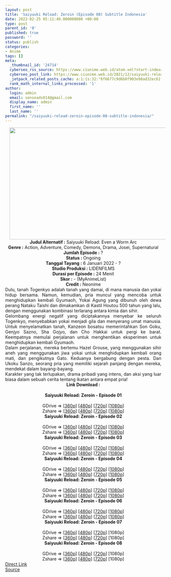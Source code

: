 ```yaml
---
layout: post
title: 'Saiyuuki Reload: Zeroin (Episode 08) Subtitle Indonesia'
date: 2022-02-25 05:11:40.000000000 +00:00
type: post
parent_id: '0'
published: true
password: ''
status: publish
categories:
- Anime
tags: []
meta:
  _thumbnail_id: '24714'
  cyberseo_rss_source: https://www.ciunime.web.id/atom.xml?start-index=1
  cyberseo_post_link: https://www.ciunime.web.id/2021/12/saiyuuki-reload-zeroin-subtitle.html
  _jetpack_related_posts_cache: a:1:{s:32:"8f6677c9d6b0f903e98ad32ec61f8deb";a:2:{s:7:"expires";i:1663216775;s:7:"payload";a:3:{i:0;a:1:{s:2:"id";i:25098;}i:1;a:1:{s:2:"id";i:25361;}i:2;a:1:{s:2:"id";i:25018;}}}}
  rank_math_internal_links_processed: '1'
author:
  login: admin
  email: senseads014@gmail.com
  display_name: admin
  first_name: ''
  last_name: ''
permalink: "/saiyuuki-reload-zeroin-episode-08-subtitle-indonesia/"
---
```

<div class="separator" style="clear: both; text-align: center;"><a href="https://blogger.googleusercontent.com/img/a/AVvXsEhTbJ6uRx5UA5t2vqlvOKnsjgNs9XD9UE7VSgu1SPHPIGiLRGDp5efA0vNiGOMmWdO-JvefqxqypqhDPaVBFcoqL1TzdHAsR-kcZ2EYYhD24f6Fb3nixlPBOo9AThg5rOMrHS3bGf6wfd8vORYV7m-IzH4HnKWgynkY7JDJNbDp5i50uFN3-BFtd_af=s1280" style="margin-left: 1em; margin-right: 1em;"><img border="0" data-original-height="720" data-original-width="1280" height="360" src="{{ site.baseurl }}/assets/2022/02/AVvXsEhTbJ6uRx5UA5t2vqlvOKnsjgNs9XD9UE7VSgu1SPHPIGiLRGDp5efA0vNiGOMmWdO-JvefqxqypqhDPaVBFcoqL1TzdHAsR-kcZ2EYYhD24f6Fb3nixlPBOo9AThg5rOMrHS3bGf6wfd8vORYV7m-IzH4HnKWgynkY7JDJNbDp5i50uFN3-BFtd_af=w640-h360" width="640" /></a></div>
<div class="separator" style="clear: both; text-align: center;"></div>
<div style="text-align: center;"><b>Judul</b><b><b> Alternatif</b> :</b> Saiyuuki Reload: Even a Worm Arc</div>
<div style="text-align: center;"><b><b>Genre :</b></b> Action, Adventure, Comedy, Demons, Drama, Josei, Supernatural</div>
<div style="text-align: center;"><b>Jumlah Episode :</b> ?<br /><b>Status :&nbsp;</b>Ongoing<br /><b>Tanggal Tayang :</b> 6 Januari 2022 - ?<br /><b>Studio Produksi :</b>&nbsp;LIDENFILMS<br /><b>Durasi per Episode :</b> 24 Menit</div>
<div style="text-align: center;"><b>Skor :</b> - (MyAnimeList)</div>
<div style="text-align: center;"><b>Credit :</b>&nbsp;Neonime</div>
<div style="text-align: center;"></div>
<div style="text-align: justify;">
<div>Dulu, tanah Togenkyo adalah tanah yang damai, di mana manusia dan yokai hidup bersama. Namun, kemudian, pria muncul yang mencoba untuk menghidupkan kembali Gyumaoh, Yokai Agung yang dibunuh oleh dewa perang Nataku Taishi dan dimakamkan di Kastil Houtou 500 tahun yang lalu, dengan menggunakan kombinasi terlarang antara kimia dan sihir.</div>
<div></div>
<div>Gelombang energi negatif yang diciptakannya menyebar ke seluruh Togenkyo, menyebabkan yokai menjadi gila dan menyerang umat manusia. Untuk menyelamatkan tanah, Kanzeon bosatsu memerintahkan Son Goku, Genjyo Sazno, Sha Gojyo, dan Cho Hakkai untuk pergi ke barat. Keempatnya memulai perjalanan untuk menghentikan eksperimen untuk menghidupkan kembali Gyumaoh.</div>
<div></div>
<div>Dalam perjalanan, mereka bertemu Hazel Grouse, yang menggunakan sihir aneh yang menggunakan jiwa yokai untuk menghidupkan kembali orang mati, dan pengikutnya Gato. Keduanya bergabung dengan pesta. Dan Ukoku Sanzo, seorang pria yang memiliki sejarah panjang dengan mereka, mendekat dalam bayang-bayang.</div>
<div></div>
<div>Karakter yang tak terlupakan, drama pribadi yang intens, dan aksi yang luar biasa dalam sebuah cerita tentang ikatan antara empat pria!</div>
</div>
<div style="text-align: justify;"></div>
<div style="text-align: justify;"></div>
<div style="text-align: center;">
<div style="text-align: center;">
<div style="text-align: left;">
<div style="text-align: center;"><b>Link Download :</b></div>
<div style="text-align: center;"><b><br /></b></div>
<div style="text-align: center;"><span style="text-align: left;"><b>Saiyuuki Reload: Zeroin&nbsp;</b></span><b>- Episode 01</b></div>
<div style="text-align: center;"><b><br /></b></div>
<div style="text-align: center;">GDrive =&gt; [<a href="https://www.mp4upload.com/40av577z9bpj" target="_blank" rel="noopener">360p</a>] [<a href="https://acefile.co/f/64603453/neonime_saiyuukirezeroin_01-480p-zip" target="_blank" rel="noopener">480p</a>] [<a href="https://acefile.co/f/64603616/neonime_saiyuukirezeroin_01-720p-zip" target="_blank" rel="noopener">720p</a>] [<a href="https://acefile.co/f/64603792/neonime_saiyuukirezeroin_01-1080p-zip" target="_blank" rel="noopener">1080p</a>]</div>
<div style="text-align: center;">Zshare =&gt; [<a href="https://www81.zippyshare.com/v/wewmekFn/file.html" target="_blank" rel="noopener">360p</a>] [<a href="https://www114.zippyshare.com/v/WDiyt16c/file.html" target="_blank" rel="noopener">480p</a>] [<a href="https://www58.zippyshare.com/v/diBwnV7D/file.html" target="_blank" rel="noopener">720p</a>] [<a href="https://www101.zippyshare.com/v/wMPcBQaE/file.html" target="_blank" rel="noopener">1080p</a>]</div>
<div style="text-align: center;"></div>
<div style="text-align: center;">
<div><span style="text-align: left;"><b>Saiyuuki Reload: Zeroin&nbsp;</b></span><b>- Episode 02</b></div>
<div><b><br /></b></div>
<div>GDrive =&gt; [<a href="https://www.mp4upload.com/oha1ahoqw0y9" target="_blank" rel="noopener">360p</a>] [<a href="https://acefile.co/f/65293855/neonime_saiyuukirezeroin_02-480p-zip" target="_blank" rel="noopener">480p</a>] [<a href="https://acefile.co/f/65294090/neonime_saiyuukirezeroin_02-720p-zip" target="_blank" rel="noopener">720p</a>] [<a href="https://acefile.co/f/65294477/neonime_saiyuukirezeroin_02-1080p-zip" target="_blank" rel="noopener">1080p</a>]</div>
<div>Zshare =&gt; [<a href="https://www72.zippyshare.com/v/SnftAmiS/file.html" target="_blank" rel="noopener">360p</a>] [<a href="https://www26.zippyshare.com/v/x9sQNEIH/file.html" target="_blank" rel="noopener">480p</a>] [<a href="https://www70.zippyshare.com/v/E4tTgNdL/file.html" target="_blank" rel="noopener">720p</a>] [<a href="https://www94.zippyshare.com/v/83LxR4x0/file.html" target="_blank" rel="noopener">1080p</a>]</div>
<div></div>
<div>
<div><span style="text-align: left;"><b>Saiyuuki Reload: Zeroin&nbsp;</b></span><b>- Episode 03</b></div>
<div><b><br /></b></div>
<div>GDrive =&gt; [<a href="https://www.mp4upload.com/7zyd5tetx2fz" target="_blank" rel="noopener">360p</a>] [<a href="https://acefile.co/f/65837177/neonime_saiyuukirezeroin_03-480p-zip" target="_blank" rel="noopener">480p</a>] [<a href="https://acefile.co/f/65837414/neonime_saiyuukirezeroin_03-720p-zip" target="_blank" rel="noopener">720p</a>] [<a href="https://acefile.co/f/65838191/neonime_saiyuukirezeroin_03-1080p-zip" target="_blank" rel="noopener">1080p</a>]</div>
<div>Zshare =&gt; [<a href="https://www5.zippyshare.com/v/gPYrMnzb/file.html" target="_blank" rel="noopener">360p</a>] [<a href="https://www11.zippyshare.com/v/0ox9NabP/file.html" target="_blank" rel="noopener">480p</a>] [<a href="https://www52.zippyshare.com/v/IiVirAuz/file.html" target="_blank" rel="noopener">720p</a>] [<a href="https://www52.zippyshare.com/v/N3qbNuzH/file.html" target="_blank" rel="noopener">1080p</a>]</div>
</div>
<div></div>
<div>
<div><span style="text-align: left;"><b>Saiyuuki Reload: Zeroin&nbsp;</b></span><b>- Episode 04</b></div>
<div><b><br /></b></div>
<div>GDrive =&gt; [<a href="https://www.mp4upload.com/4doo7ntavty3" target="_blank" rel="noopener">360p</a>] [<a href="https://acefile.co/f/66439165/neonime_saiyuukirezeroin_04-480p-zip" target="_blank" rel="noopener">480p</a>] [<a href="https://acefile.co/f/66439228/neonime_saiyuukirezeroin_04-720p-zip" target="_blank" rel="noopener">720p</a>] [<a href="https://acefile.co/f/66439412/neonime_saiyuukirezeroin_04-1080p-zip" target="_blank" rel="noopener">1080p</a>]</div>
<div>Zshare =&gt; [<a href="https://www22.zippyshare.com/v/mgqGT9wO/file.html" target="_blank" rel="noopener">360p</a>] [<a href="https://www50.zippyshare.com/v/3MRFSsGz/file.html" target="_blank" rel="noopener">480p</a>] [<a href="https://www27.zippyshare.com/v/60XBB6e1/file.html" target="_blank" rel="noopener">720p</a>] [<a href="https://www22.zippyshare.com/v/9ifOg1e8/file.html" target="_blank" rel="noopener">1080p</a>]</div>
</div>
<div></div>
<div>
<div><span style="text-align: left;"><b>Saiyuuki Reload: Zeroin&nbsp;</b></span><b>- Episode 05</b></div>
<div><b><br /></b></div>
<div>GDrive =&gt; [<a href="https://www.mp4upload.com/hzklejd91ryo" target="_blank" rel="noopener">360p</a>] [<a href="https://www.mp4upload.com/g6lvnoa39dzw" target="_blank" rel="noopener">480p</a>] [<a href="https://www.mp4upload.com/6rvilekki5mi" target="_blank" rel="noopener">720p</a>] [<a href="https://mir.cr/RZMM6QP6" target="_blank" rel="noopener">1080p</a>]</div>
<div>Zshare =&gt; [<a href="https://www79.zippyshare.com/v/rzESCQf6/file.html" target="_blank" rel="noopener">360p</a>] [<a href="https://www19.zippyshare.com/v/JAqFa08T/file.html" target="_blank" rel="noopener">480p</a>] [<a href="https://www78.zippyshare.com/v/FcKnlxTk/file.html" target="_blank" rel="noopener">720p</a>] [<a href="https://www76.zippyshare.com/v/JvMYuE6e/file.html" target="_blank" rel="noopener">1080p</a>]</div>
</div>
<div></div>
<div>
<div><span style="text-align: left;"><b>Saiyuuki Reload: Zeroin&nbsp;</b></span><b>- Episode 06</b></div>
<div><b><br /></b></div>
<div>GDrive =&gt; [<a href="https://www.mp4upload.com/l1byyyqkgb02" target="_blank" rel="noopener">360p</a>] [<a href="https://acefile.co/f/67637363/neonime_saiyuukirezeroin_06-480p-zip" target="_blank" rel="noopener">480p</a>] [<a href="https://acefile.co/f/67637572/neonime_saiyuukirezeroin_06-720p-zip" target="_blank" rel="noopener">720p</a>] [<a href="https://acefile.co/f/67637896/neonime_saiyuukirezeroin_06-1080p-zip" target="_blank" rel="noopener">1080p</a>]</div>
<div>Zshare =&gt; [<a href="https://www117.zippyshare.com/v/5qZUCFn6/file.html" target="_blank" rel="noopener">360p</a>] [<a href="https://www52.zippyshare.com/v/MOfDy1vI/file.html" target="_blank" rel="noopener">480p</a>] [<a href="https://www6.zippyshare.com/v/8Ir5wv8B/file.html" target="_blank" rel="noopener">720p</a>] [<a href="https://www29.zippyshare.com/v/eO9CkIih/file.html" target="_blank" rel="noopener">1080p</a>]</div>
</div>
<div></div>
<div>
<div><span style="text-align: left;"><b>Saiyuuki Reload: Zeroin&nbsp;</b></span><b>- Episode 07</b></div>
<div><b><br /></b></div>
<div>GDrive =&gt; [<a href="https://www.mp4upload.com/mseheu88jzyr" target="_blank" rel="noopener">360p</a>] [<a href="https://www.mp4upload.com/lv1y920407bp" target="_blank" rel="noopener">480p</a>] [<a href="https://www.mp4upload.com/479rquhr3jqb" target="_blank" rel="noopener">720p</a>] [1080p]</div>
<div>Zshare =&gt; [<a href="https://www98.zippyshare.com/v/co1r9rlX/file.html" target="_blank" rel="noopener">360p</a>] [<a href="https://www98.zippyshare.com/v/Aq10Z0nk/file.html" target="_blank" rel="noopener">480p</a>] [<a href="https://www98.zippyshare.com/v/FtOaiVwv/file.html" target="_blank" rel="noopener">720p</a>] [1080p]</div>
</div>
<div></div>
<div>
<div><span style="text-align: left;"><b>Saiyuuki Reload: Zeroin&nbsp;</b></span><b>- Episode 08</b></div>
<div><b><br /></b></div>
<div>GDrive =&gt; [<a href="https://www.mp4upload.com/3fgvf47oeas9" target="_blank" rel="noopener">360p</a>] [<a href="https://www.mp4upload.com/18qubaqhsyfz" target="_blank" rel="noopener">480p</a>] [<a href="https://www.mp4upload.com/ic269yn61o03" target="_blank" rel="noopener">720p</a>] [1080p]</div>
<div>Zshare =&gt; [<a href="https://www114.zippyshare.com/v/UaUWur9E/file.html" target="_blank" rel="noopener">360p</a>] [<a href="https://www114.zippyshare.com/v/R4HGC2ac/file.html" target="_blank" rel="noopener">480p</a>] [<a href="https://www114.zippyshare.com/v/kAcztIkZ/file.html" target="_blank" rel="noopener">720p</a>] [1080p]</div>
</div>
</div>
</div>
</div>
</div>
<link rel="stylesheet" href="https://cdnjs.cloudflare.com/ajax/libs/font-awesome/4.7.0/css/font-awesome.min.css" />
<div class="divbtn"> <a href="https://handymansurrender.com/fihup8buzv?key=94550f7ce39444073321dde3b8782f97" class="btn"><i class="fa fa-download"></i> Direct Link</a> <br /><a href="https://www.ciunime.web.id/2021/12/saiyuuki-reload-zeroin-subtitle.html">Source</a> </div>
